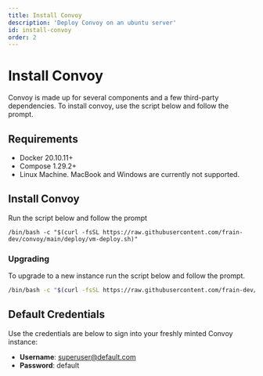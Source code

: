 ```yaml
---
title: Install Convoy
description: 'Deploy Convoy on an ubuntu server'
id: install-convoy
order: 2
---
```


# Install Convoy
Convoy is made up for several components and a few third-party dependencies. To install convoy, use the script below and follow the prompt.

## Requirements
- Docker 20.10.11+
- Compose 1.29.2+
- Linux Machine. MacBook and Windows are currently not supported.

## Install Convoy
Run the script below and follow the prompt
```bash[Bash]
/bin/bash -c "$(curl -fsSL https://raw.githubusercontent.com/frain-dev/convoy/main/deploy/vm-deploy.sh)"
```

### Upgrading
To upgrade to a new instance run the script below and follow the prompt.
```bash
/bin/bash -c "$(curl -fsSL https://raw.githubusercontent.com/frain-dev/convoy/main/deploy/vm-upgrade.sh)"
```

## Default Credentials
Use the credentials are below to sign into your freshly minted Convoy instance:
+ **Username**: superuser@default.com
+ **Password**: default
